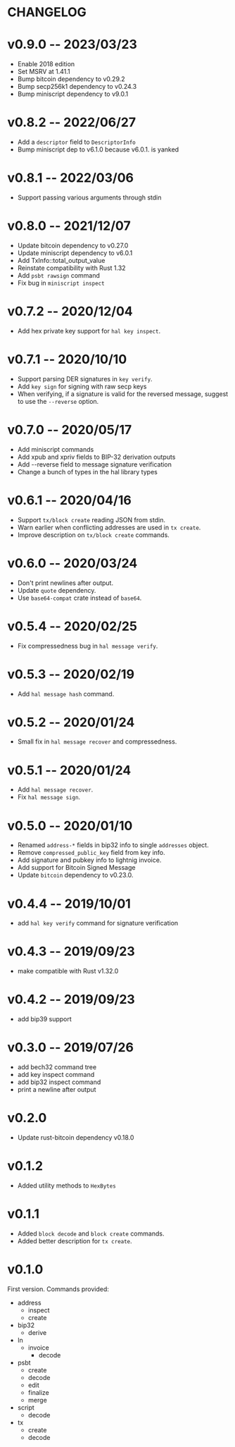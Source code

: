CHANGELOG
=========

# v0.9.0  --  2023/03/23

- Enable 2018 edition
- Set MSRV at 1.41.1
- Bump bitcoin dependency to v0.29.2
- Bump secp256k1 dependency to v0.24.3
- Bump miniscript dependency to v9.0.1

# v0.8.2  --  2022/06/27

- Add a `descriptor` field to `DescriptorInfo`
- Bump miniscript dep to v6.1.0 because v6.0.1. is yanked

# v0.8.1  --  2022/03/06

- Support passing various arguments through stdin

# v0.8.0  --  2021/12/07

- Update bitcoin dependency to v0.27.0
- Update miniscript dependency to v6.0.1
- Add TxInfo::total_output_value
- Reinstate compatibility with Rust 1.32
- Add `psbt rawsign` command
- Fix bug in `miniscript inspect`

# v0.7.2  --  2020/12/04

- Add hex private key support for `hal key inspect`.

# v0.7.1  --  2020/10/10

- Support parsing DER signatures in `key verify`.
- Add `key sign` for signing with raw secp keys
- When verifying, if a signature is valid for the reversed message,
  suggest to use the `--reverse` option.

# v0.7.0  --  2020/05/17

- Add miniscript commands
- Add xpub and xpriv fields to BIP-32 derivation outputs
- Add --reverse field to message signature verification
- Change a bunch of types in the hal library types

# v0.6.1  --  2020/04/16

- Support `tx/block create` reading JSON from stdin.
- Warn earlier when conflicting addresses are used in `tx create`.
- Improve description on `tx/block create` commands.

# v0.6.0  --  2020/03/24

- Don't print newlines after output.
- Update `quote` dependency.
- Use `base64-compat` crate instead of `base64`.

# v0.5.4  --  2020/02/25

- Fix compressedness bug in `hal message verify`.

# v0.5.3  --  2020/02/19

- Add `hal message hash` command.

# v0.5.2  --  2020/01/24

- Small fix in `hal message recover` and compressedness.

# v0.5.1  --  2020/01/24

- Add `hal message recover`.
- Fix `hal message sign`.

# v0.5.0  --  2020/01/10

- Renamed `address-*` fields in bip32 info to single `addresses` object.
- Remove `compressed_public_key` field from key info.
- Add signature and pubkey info to lightnig invoice.
- Add support for Bitcoin Signed Message
- Update `bitcoin` dependency to v0.23.0.

# v0.4.4  --  2019/10/01

- add `hal key verify` command for signature verification

# v0.4.3  --  2019/09/23

- make compatible with Rust v1.32.0

# v0.4.2  --  2019/09/23

- add bip39 support

# v0.3.0  --  2019/07/26

- add bech32 command tree
- add key inspect command
- add bip32 inspect command
- print a newline after output

# v0.2.0

- Update rust-bitcoin dependency v0.18.0

# v0.1.2

- Added utility methods to `HexBytes`

# v0.1.1

- Added `block decode` and `block create` commands.
- Added better description for `tx create`.

# v0.1.0

First version. Commands provided:
- address
	- inspect
	- create
- bip32
	- derive
- ln
	- invoice
		- decode
- psbt
	- create
	- decode
	- edit
	- finalize
	- merge
- script
	- decode
- tx
	- create
	- decode

